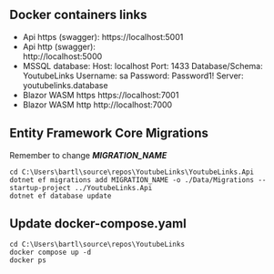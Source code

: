 ## Docker containers links
- Api https (swagger): 
	https://localhost:5001
- Api http (swagger):  
	http://localhost:5000
- MSSQL database:
	Host: localhost 
	Port: 1433 
	Database/Schema: YoutubeLinks
	Username: sa
	Password: Password1!
	Server: youtubelinks.database
- Blazor WASM https
	https://localhost:7001
- Blazor WASM http
	http://localhost:7000

## Entity Framework Core Migrations
Remember to change ***MIGRATION_NAME*** 
``` 
cd C:\Users\bartl\source\repos\YoutubeLinks\YoutubeLinks.Api
dotnet ef migrations add MIGRATION_NAME -o ./Data/Migrations --startup-project ../YoutubeLinks.Api
dotnet ef database update
```

## Update docker-compose.yaml
``` 
cd C:\Users\bartl\source\repos\YoutubeLinks
docker compose up -d
docker ps
``` 